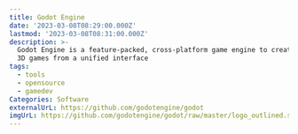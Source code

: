 ```yaml
---
title: Godot Engine
date: '2023-03-08T08:29:00.000Z'
lastmod: '2023-03-08T08:31:00.000Z'
description: >-
  Godot Engine is a feature-packed, cross-platform game engine to create 2D and
  3D games from a unified interface
tags:
  - tools
  - opensource
  - gamedev
Categories: Software
externalUrL: https://github.com/godotengine/godot
imgUrL: https://github.com/godotengine/godot/raw/master/logo_outlined.svg
---
```

